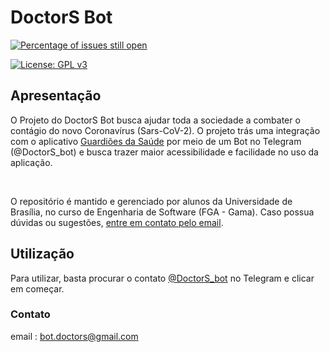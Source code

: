 # DoctorS Bot


[![Percentage of issues still open](http://isitmaintained.com/badge/open/fga-eps-mds/2020-1-DoctorS-bot.svg)](http://isitmaintained.com/project/fga-eps-mds/2020-1-DoctorS-bot "Percentage of issues still open")

[![License: GPL v3](https://img.shields.io/badge/License-GPL%20v3-blue.svg)](https://www.gnu.org/licenses/gpl-3.0)

## Apresentação

O Projeto do DoctorS Bot busca ajudar toda a sociedade a combater o contágio do novo Coronavírus (Sars-CoV-2). O projeto trás uma integração com o aplicativo [Guardiões da Saúde](https://github.com/proepidesenvolvimento/guardioes-app) por meio de um Bot no Telegram (@DoctorS_bot) e busca trazer maior acessibilidade e facilidade no uso da aplicação.

<br>

O repositório é mantido e gerenciado por alunos da Universidade de Brasília, no curso de Engenharia de Software (FGA - Gama). Caso possua dúvidas ou sugestões, [entre em contato pelo email](mailto:bot.doctors@gmail.com).

## Utilização

Para utilizar, basta procurar o contato [@DoctorS_bot](https://t.me/DoctorS_bot) no Telegram e clicar em começar.

### Contato

email : bot.doctors@gmail.com
